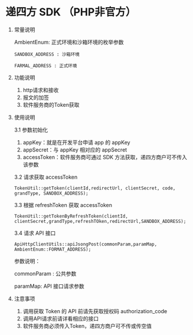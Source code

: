 # 递四方 SDK （PHP非官方）

1. 常量说明

   AmbientEnum: 正式环境和沙箱环境的枚举参数

       SANDBOX_ADDRESS : 沙箱环境

       FARMAL_ADDRESS : 正式环境

2. 功能说明
    1. http请求和接收
    2. 报文的加签
    3. 软件服务商的Token获取

3. 使用说明

   3.1 参数初始化
    1. appKey：就是在开发平台申请 app 的 appKey
    2. appSecret：与 appKey 相对应的 appSecret
    3. accessToken：软件服务商可通过 SDK 方法获取，递四方商户可不传入该参数

   3.2 请求获取 accessToken
   ```
   TokenUtil::getToken(clientId,redirectUrl, clientSecret, code, grandType, SANDBOX_ADDRESS);
    ```
   3.3 根据 refreshToken 获取 accessToken
   ```
   TokenUtil::getTokenByRefreshToken(clientId, clientSecret,grandType,refreshTOken,redirectUrl,SANDBOX_ADDRESS);
   ```
   3.4 请求 API 接口
   ```
   ApiHttpClientUtils::apiJsongPost(commonParam,paramMap, AmbientEnum::FORMAT_ADDRESS);
   ```
   参数说明：
   
      commonParam : 公共参数
   
      paramMap: API 接口请求参数
   
4. 注意事项
   1. 调用获取 Token 的 API 前请先获取授权码 authorization_code
   2. 调用API请求前请详看相应的接口
   3. 软件服务商必须传入Token，递四方商户可不传或传空值